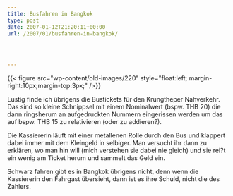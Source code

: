```yaml
---
title: Busfahren in Bangkok
type: post
date: 2007-01-12T21:20:11+00:00
url: /2007/01/busfahren-in-bangkok/




---
```

{{< figure src="wp-content/old-images/220" style="float:left; margin-right:10px;margin-top:3px;" />}}

Lustig finde ich übrigens die Bustickets für den Krungtheper Nahverkehr. Das sind so kleine Schnippsel mit einem Nominalwert (bspw. THB 20) die dann ringsherum an aufgedruckten Nummern eingerissen werden um das auf bspw. THB 15 zu relativieren (oder zu addieren?).

Die Kassiererin läuft mit einer metallenen Rolle durch den Bus und klappert dabei immer mit dem Kleingeld in selbiger. Man versucht ihr dann zu erklären, wo man hin will (mich verstehen sie dabei nie gleich) und sie rei?t ein wenig am Ticket herum und sammelt das Geld ein.

Schwarz fahren gibt es in Bangkok übrigens nicht, denn wenn die Kassiererin den Fahrgast übersieht, dann ist es ihre Schuld, nicht die des Zahlers.
